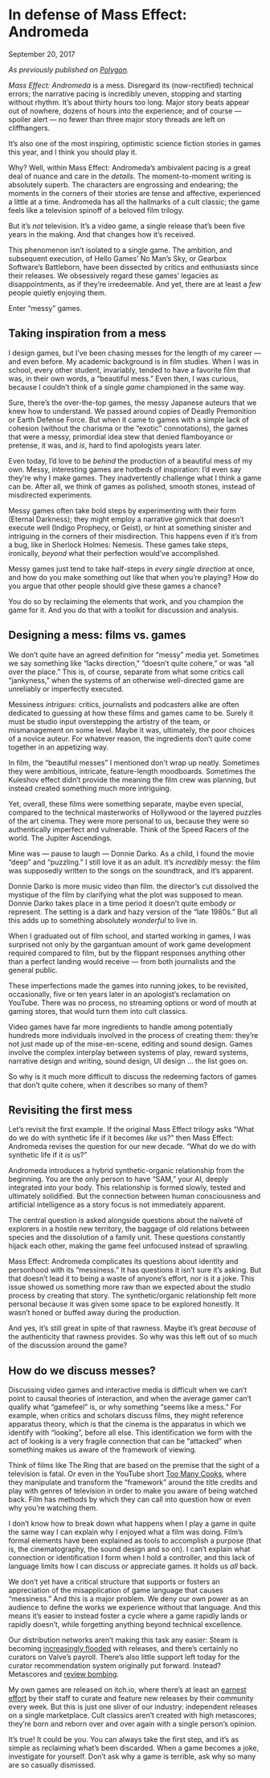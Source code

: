 <meta name="description" content="As previously published on Polygon." />
<meta name="twitter:description" content="As previously published on Polygon." />
<h1 class="h1-title">In defense of Mass Effect: Andromeda</h1>
<p class="post-date">
  <time datetime="2017-09-2019:22:00+00:00" itemprop="datePublished">September 20, 2017</time>
</p>

*As previously published on [Polygon](https://www.polygon.com/2017/9/20/16332958/mass-effect-andromeda-defense-messy-games).*

*Mass Effect: Andromeda* is a mess. Disregard its (now-rectified) technical errors; the narrative pacing is incredibly uneven, stopping and starting without rhythm. It’s about thirty hours too long. Major story beats appear out of nowhere, dozens of hours into the experience; and of course — spoiler alert — no fewer than three major story threads are left on cliffhangers.

It’s also one of the most inspiring, optimistic science fiction stories in games this year, and I think you should play it.

Why? Well, within Mass Effect: Andromeda’s ambivalent pacing is a great deal of nuance and care in the *details*. The moment-to-moment writing is absolutely superb. The characters are engrossing and endearing; the moments in the corners of their stories are tense and affective, experienced a little at a time. Andromeda has all the hallmarks of a cult classic; the game feels like a television spinoff of a beloved film trilogy.

But it’s *not* television. It’s a video game, a single release that’s been five years in the making. And that changes how it’s received.

This phenomenon isn’t isolated to a single game. The ambition, and subsequent execution, of Hello Games’ No Man’s Sky, or Gearbox Software’s Battleborn, have been dissected by critics and enthusiasts since their releases. We obsessively regard these games’ legacies as disappointments, as if they’re irredeemable. And yet, there are at least a *few* people quietly enjoying them.

Enter “messy” games.

## Taking inspiration from a mess

I design games, but I’ve been chasing messes for the length of my career — and even before. My academic background is in film studies. When I was in school, every other student, invariably, tended to have a favorite film that was, in their own words, a “beautiful mess.” Even then, I was curious, because I couldn’t think of a single *game* championed in the same way.

Sure, there’s the over-the-top games, the messy Japanese auteurs that we knew how to understand. We passed around copies of Deadly Premonition or Earth Defense Force. But when it came to games with a simple lack of cohesion (without the charisma or the “exotic” connotations), the games that were a messy, primordial idea stew that denied flamboyance or pretense, it was, and *is*, hard to find apologists years later.

Even today, I’d love to be *behind* the production of a beautiful mess of my own. Messy, interesting games are hotbeds of inspiration: I’d even say they’re why I make games. They inadvertently challenge what I think a game can be. After all, we think of games as polished, smooth stones, instead of misdirected experiments.

Messy games often take bold steps by experimenting with their form (Eternal Darkness); they might employ a narrative gimmick that doesn’t execute well (Indigo Prophecy, or Geist), or hint at something sinister and intriguing in the corners of their misdirection. This happens even if it’s from a bug, like in Sherlock Holmes: Nemesis. These games take steps, ironically, *beyond* what their perfection would’ve accomplished.

Messy games just tend to take half-steps in *every single direction* at once, and how do you make something out like that when you’re playing? How do you argue that other people should give these games a chance?

You do so by reclaiming the elements that work, and you champion the game for it. And you do that with a toolkit for discussion and analysis.

## Designing a mess: films vs. games

We don’t quite have an agreed definition for “messy” media yet. Sometimes we say something like “lacks direction,” “doesn’t quite cohere,” or was “all over the place.” This is, of course, separate from what some critics call “jankyness,” when the systems of an otherwise well-directed game are unreliably or imperfectly executed.

Messiness *intrigues*: critics, journalists and podcasters alike are often dedicated to guessing at how these films and games came to be. Surely it must be studio input overstepping the artistry of the team, or mismanagement on some level. Maybe it was, ultimately, the poor choices of a novice auteur. For whatever reason, the ingredients don’t quite come together in an appetizing way.

In film, the “beautiful messes” I mentioned don’t wrap up neatly. Sometimes they were ambitious, intricate, feature-length moodboards. Sometimes the Kuleshov effect didn’t provide the meaning the film crew was planning, but instead created something much more intriguing.

Yet, overall, these films were something separate, maybe even special, compared to the technical masterworks of Hollywood or the layered puzzles of the art cinema. They were more personal to us, because they were so authentically imperfect and vulnerable. Think of the Speed Racers of the world. The Jupiter Ascendings.

Mine was — pause to laugh — Donnie Darko. As a child, I found the movie “deep” and “puzzling.” I still love it as an adult. It’s *incredibly* messy: the film was supposedly written to the songs on the soundtrack, and it’s apparent.

Donnie Darko is more music video than film. the director’s cut dissolved the mystique of the film by clarifying what the plot was supposed to mean. Donnie Darko takes place in a time period it doesn’t quite embody or represent. The setting is a dark and hazy version of the “late 1980s.” But all this adds up to something absolutely *wonderful* to live in.

When I graduated out of film school, and started working in games, I was surprised not only by the gargantuan amount of work game development required compared to film, but by the flippant responses anything other than a perfect landing would receive — from both journalists and the general public.

These imperfections made the games into running jokes, to be revisited, occasionally, five or ten years later in an apologist’s reclamation on YouTube. There was no process, no streaming options or word of mouth at gaming stores, that would turn them into cult classics.

Video games have far more ingredients to handle among potentially hundreds more individuals involved in the process of creating them: they’re not just made up of the mise-en-scene, editing and sound design. Games involve the complex interplay between systems of play, reward systems, narrative design and writing, sound design, UI design ... the list goes on.

So why is it much more difficult to discuss the redeeming factors of games that don’t quite cohere, when it describes so many of them?

## Revisiting the first mess

Let’s revisit the first example. If the original Mass Effect trilogy asks “What do we do with synthetic life if it becomes *like* us?” then Mass Effect: Andromeda revises the question for our new decade. “What do we do with synthetic life if it *is* us?”

Andromeda introduces a hybrid synthetic-organic relationship from the beginning. You are the only person to have “SAM,” your AI, deeply integrated into your body. This relationship is formed slowly, tested and ultimately solidified. But the connection between human consciousness and artificial intelligence as a story focus is not immediately apparent.

The central question is asked alongside questions about the naïveté of explorers in a hostile new territory, the baggage of old relations between species and the dissolution of a family unit. These questions constantly hijack each other, making the game feel unfocused instead of sprawling.

Mass Effect: Andromeda complicates its questions about identity and personhood with its “messiness.” It has questions it isn’t sure it’s asking. But that doesn’t lead it to being a waste of anyone’s effort, nor is it a joke. This issue showed us something more raw than we expected about the studio process by creating that story. The synthetic/organic relationship felt more personal because it was given some space to be explored honestly. It wasn’t honed or buffed away during the production.

And yes, it’s still great in spite of that rawness. Maybe it’s great *because* of the authenticity that rawness provides. So why was this left out of so much of the discussion around the game?

## How do we discuss messes?

Discussing video games and interactive media is difficult when we can’t point to causal theories of interaction, and when the average gamer can’t qualify what “gamefeel” is, or why something “seems like a mess.” For example, when critics and scholars discuss films, they might reference apparatus theory, which is that the cinema is the apparatus in which we identify with “looking”, before all else. This identification we form with the act of looking is a very fragile connection that can be “attacked” when something makes us aware of the framework of viewing.

Think of films like The Ring that are based on the premise that the sight of a television is fatal. Or even in the YouTube short [Too Many Cooks](https://www.youtube.com/watch?v=QrGrOK8oZG8), where they manipulate and transform the “framework” around the title credits and play with genres of television in order to make you aware of being watched back. Film has methods by which they can call into question how or even why you’re watching them.

I don’t know how to break down what happens when I play a game in quite the same way I can explain why I enjoyed what a film was doing. Film’s formal elements have been explained as tools to accomplish a purpose (that is, the cinematography, the sound design and so on). I can’t explain what connection or identification I form when I hold a controller, and this lack of language limits how I can discuss or appreciate games. It holds us *all* back.

We don’t yet have a critical structure that supports or fosters an appreciation of the misapplication of game language that causes “messiness.” And this is a major problem. We deny our own power as an audience to define the works we experience without that language. And this means it’s easier to instead foster a cycle where a game rapidly lands or rapidly doesn’t, while forgetting anything beyond technical excellence.

Our distribution networks aren’t making this task any easier: Steam is becoming [increasingly flooded](https://kotaku.com/nearly-40-of-all-steam-games-were-released-in-2016-1789535450) with releases, and there’s certainly no curators on Valve’s payroll. There’s also little support left today for the curator recommendation system originally put forward. Instead? Metascores and [review bombing](https://thenextweb.com/gaming/2017/09/13/steam-reviews-battleground-following-pewdiepie-controversy/).

My own games are released on itch.io, where there’s at least an [earnest effort](https://itch.io/digest?tag=itchio-recommends) by their staff to curate and feature new releases by their community every week. But this is just one sliver of our industry: independent releases on a single marketplace. Cult classics aren’t created with high metascores; they’re born and reborn over and over again with a single person’s opinion.

It’s true! It could be you. You can always take the first step, and it’s as simple as reclaiming what’s been discarded. When a game becomes a joke, investigate for yourself. Don’t ask why a game is terrible, ask why so many are so casually dismissed.
